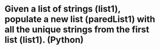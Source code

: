 # Given a list of strings (list1), populate a new list (paredList1) with all the unique strings from the first list (list1). (Python)

